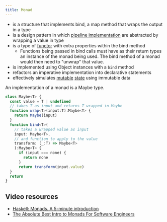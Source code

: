 ```yaml
---
title: Monad
---
```


- is a structure that implements bind, a map method that wraps the output in a type
- is a design pattern in which [pipeline implementation](../Anti-patterns/Pipeline%20implementation.md) are abstracted by wrapping a value in type
- is a type of [functor](./Functor.md) with extra properties within the bind method
  - Functions being passed in bind calls must have as their return types an instance of the monad being used. The bind method of a monad would then need to "unwrap" that value.
- is implemented using Object instances with a `bind` method
- refactors an imperative implementation into declarative statements
- effectively simulates [mutable](../Concepts/Mutability.md) [state](../Concepts/State.md) using immutable data

An implementation of a monad is a Maybe type.

```typescript
class Maybe<T> {
  const value = T | undefined
  // takes T as input and returns T wrapped in Maybe
  function wrap<T>(input:T):Maybe<T> {
    return Maybe(input)
  }
  function bind<T>(
    // takes a wrapped value as input
    input: Maybe<T>, 
    // and function to apply to the value
    transform: (_:T) => Maybe<T>
    ):Maybe<T> {
      if (input === none) {
        return none
      }
      return transform(input.value)
  }
  return
}
```

## Video resources

- [Haskell: Monads. A 5-minute introduction](https://youtu.be/_Gk_lwhJMzk?si=F70OX1zMgiSpqfV0)
- [The Absolute Best Intro to Monads For Software Engineers](https://youtu.be/C2w45qRc3aU?si=kPNfRatMyNnAAJ7c)
